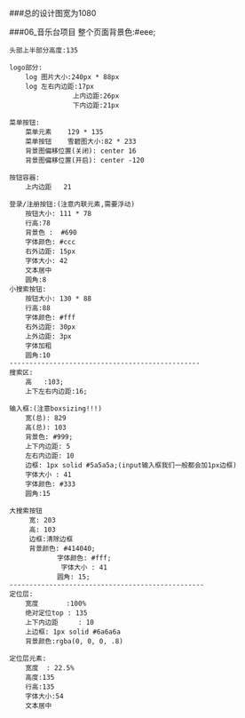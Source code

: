 ###总的设计图宽为1080

###06_音乐台项目
	整个页面背景色:#eee;
	
	头部上半部分高度:135
	
	logo部分:
		log 图片大小:240px * 88px
		log 左右内边距:17px
		            上内边距:26px
		            下内边距:21px
		            
	菜单按钮:
		菜单元素    129 * 135
		菜单按钮    雪碧图大小:82 * 233
		背景图偏移位置(关闭): center 16
		背景图偏移位置(开启): center -120
	
	按钮容器:
		上内边距   21
	
	登录/注册按钮:(注意内联元素,需要浮动)
		按钮大小: 111 * 78
		行高:78
		背景色 :  #690
		字体颜色: #ccc
		右外边距: 15px
		字体大小: 42
		文本居中
		圆角:8
	小搜索按钮:
		按钮大小: 130 * 88
		行高:88
		字体颜色: #fff
		右外边距: 30px
		上外边距: 3px
		字体加粗
		圆角:10
	------------------------------------------------
	搜索区:
		高	:103;
		上下左右内边距:16;
	
	输入框:(注意boxsizing!!!)
		宽(总): 829
		高(总): 103
		背景色: #999;
		上下内边距: 5
		左右内边距: 10
		边框: 1px solid #5a5a5a;(input输入框我们一般都会加1px边框)
		字体大小 : 41
		字体颜色: #333
		圆角:15
		
	大搜索按钮
		 宽: 203
  		 高: 103
  		 边框:清除边框
  		 背景颜色: #414040;
              	字体颜色: #fff;
      	         字体大小 : 41
      	        圆角: 15;
  	-------------------------------------------------
	定位层:
		宽度		 :100%
		绝对定位top : 135
		上下内边距	  : 10
		上边框: 1px solid #6a6a6a 
		背景颜色:rgba(0, 0, 0, .8)
	
	定位层元素:
		宽度	: 22.5%
		高度:135
		行高:135
		字体大小:54
		文本居中
      


